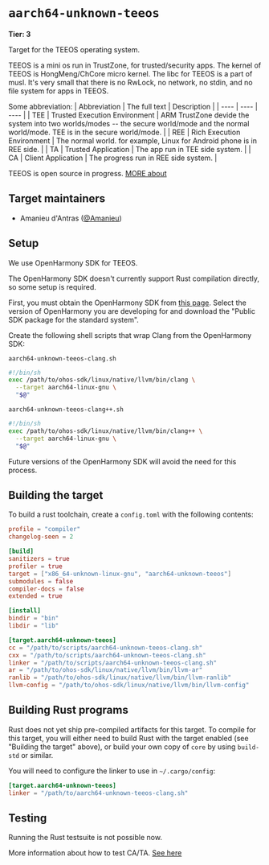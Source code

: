 # `aarch64-unknown-teeos`

**Tier: 3**

Target for the TEEOS operating system. 

TEEOS is a mini os run in TrustZone, for trusted/security apps. The kernel of TEEOS is HongMeng/ChCore micro kernel. The libc for TEEOS is a part of musl.
It's very small that there is no RwLock, no network, no stdin, and no file system for apps in TEEOS.

Some abbreviation:
| Abbreviation | The full text | Description |
|  ----  | ----  | ---- |
| TEE | Trusted Execution Environment | ARM TrustZone devide the system into two worlds/modes -- the secure world/mode and the normal world/mode. TEE is in the secure world/mode. |
| REE | Rich Execution Environment | The normal world. for example, Linux for Android phone is in REE side. |
| TA | Trusted Application | The app run in TEE side system. |
| CA | Client Application | The progress run in REE side system. |

TEEOS is open source in progress. [MORE about](https://gitee.com/opentrustee-group)

## Target maintainers

- Amanieu d'Antras ([@Amanieu](https://github.com/Amanieu))

## Setup
We use OpenHarmony SDK for TEEOS.

The OpenHarmony SDK doesn't currently support Rust compilation directly, so
some setup is required.

First, you must obtain the OpenHarmony SDK from [this page](https://gitee.com/openharmony/docs/tree/master/en/release-notes).
Select the version of OpenHarmony you are developing for and download the "Public SDK package for the standard system".

Create the following shell scripts that wrap Clang from the OpenHarmony SDK:

`aarch64-unknown-teeos-clang.sh`

```sh
#!/bin/sh
exec /path/to/ohos-sdk/linux/native/llvm/bin/clang \
  --target aarch64-linux-gnu \
  "$@"
```

`aarch64-unknown-teeos-clang++.sh`

```sh
#!/bin/sh
exec /path/to/ohos-sdk/linux/native/llvm/bin/clang++ \
  --target aarch64-linux-gnu \
  "$@"
```

Future versions of the OpenHarmony SDK will avoid the need for this process.

## Building the target

To build a rust toolchain, create a `config.toml` with the following contents:

```toml
profile = "compiler"
changelog-seen = 2

[build]
sanitizers = true
profiler = true
target = ["x86_64-unknown-linux-gnu", "aarch64-unknown-teeos"]
submodules = false
compiler-docs = false
extended = true

[install]
bindir = "bin"
libdir = "lib"

[target.aarch64-unknown-teeos]
cc = "/path/to/scripts/aarch64-unknown-teeos-clang.sh"
cxx = "/path/to/scripts/aarch64-unknown-teeos-clang.sh"
linker = "/path/to/scripts/aarch64-unknown-teeos-clang.sh"
ar = "/path/to/ohos-sdk/linux/native/llvm/bin/llvm-ar"
ranlib = "/path/to/ohos-sdk/linux/native/llvm/bin/llvm-ranlib"
llvm-config = "/path/to/ohos-sdk/linux/native/llvm/bin/llvm-config"
```

## Building Rust programs

Rust does not yet ship pre-compiled artifacts for this target. To compile for
this target, you will either need to build Rust with the target enabled (see
"Building the target" above), or build your own copy of `core` by using
`build-std` or similar.

You will need to configure the linker to use in `~/.cargo/config`:
```toml
[target.aarch64-unknown-teeos]
linker = "/path/to/aarch64-unknown-teeos-clang.sh"
```

## Testing

Running the Rust testsuite is not possible now.

More information about how to test CA/TA. [See here](https://gitee.com/openharmony-sig/tee_tee_dev_kit/tree/master/docs)
